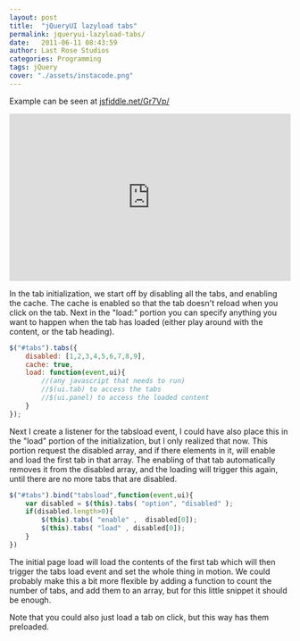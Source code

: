 ```yaml
---
layout: post
title:  "jQueryUI lazyload tabs"
permalink: jqueryui-lazyload-tabs/
date:   2011-06-11 08:43:59
author: Last Rose Studios
categories: Programming
tags: jQuery
cover: "./assets/instacode.png"
---
```


Example can be seen at [jsfiddle.net/Gr7Vp/](https://jsfiddle.net/Gr7Vp/) 

<iframe width="100%" height="300" src="https://jsfiddle.net/Gr7Vp/embedded/result" frameborder="0"></iframe>

In the tab initialization, we start off by disabling all the tabs, and enabling the cache. The cache is enabled so that the tab doesn't reload when you click on the tab. Next in the "load:" portion you can specify anything you want to happen when the tab has loaded (either play around with the content, or the tab heading).

```javascript
$("#tabs").tabs({
    disabled: [1,2,3,4,5,6,7,8,9],
    cache: true,
    load: function(event,ui){
        //(any javascript that needs to run)
        //$(ui.tab) to access the tabs
        //$(ui.panel) to access the loaded content
    }
});
```

Next I create a listener for the tabsload event, I could have also place this in the "load" portion of the initialization, but I only realized that now. This portion request the disabled array, and if there elements in it, will enable and load the first tab in that array. The enabling of that tab automatically removes it from the disabled array, and the loading will trigger this again, until there are no more tabs that are disabled.

```javascript
$("#tabs").bind("tabsload",function(event,ui){
    var disabled = $(this).tabs( "option", "disabled" );
    if(disabled.length>0){
        $(this).tabs( "enable" ,  disabled[0]);
        $(this).tabs( "load" , disabled[0]);
    }
})
```

The initial page load will load the contents of the first tab which will then trigger the tabs load event and set the whole thing in motion. We could probably make this a bit more flexible by adding a function to count the number of tabs, and add them to an array, but for this little snippet it should be enough.

Note that you could also just load a tab on click, but this way has them preloaded.